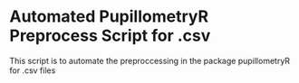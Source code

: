 # Automated PupillometryR Preprocess Script for .csv
 This script is to automate the preproccessing in the package pupillometryR for .csv files
